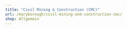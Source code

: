 ```yaml
---
title: "Civil Mining & Construction (CMC)"
url: /maryborough/civil-mining-und-construction-cmc/
shop: Allgemein
---
```

